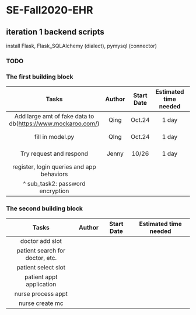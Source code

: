 # SE-Fall2020-EHR
## iteration 1 backend scripts
install Flask, Flask_SQLAlchemy (dialect), pymysql (connector)
### TODO
### The first building block


| Tasks          | Author       | Start Date   | Estimated time needed | Status |
| :------------: | :----------: | :----------: | :-------------------:| :------:|
|Add large amt of fake data to db(https://www.mockaroo.com/)|Qing|Oct.24|1 day|On-going|
|fill in model.py|QIng| Oct.24|1 day|On-going|
|Try request and respond|Jenny|10/26|1 day|On-going|
|register, login queries and app behaviors| | |
| ^ sub_task2: password encryption | | |

### The second building block

| Tasks          | Author       | Start Date   | Estimated time needed |
| :------------: | :----------: | :----------: | :-------------------:| 
|doctor add slot|||
|patient search for doctor, etc.|||
|patient select slot|||
|patient appt application|||
|nurse process appt|||
|nurse create mc|||
